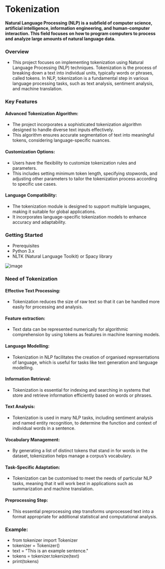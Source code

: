 # Tokenization

**Natural Language Processing (NLP) is a subfield of computer science, artificial intelligence, information engineering, and human-computer interaction. This field focuses on how to program computers to process and analyze large amounts of natural language data.**

### Overview
- This project focuses on implementing tokenization using Natural Language Processing (NLP) techniques. Tokenization is the process of breaking down a text into individual units, typically words or phrases, called tokens. In NLP, tokenization is a fundamental step in various language processing tasks, such as text analysis, sentiment analysis, and machine translation.

### Key Features
#### Advanced Tokenization Algorithm:
- The project incorporates a sophisticated tokenization algorithm designed to handle diverse text inputs effectively.
- This algorithm ensures accurate segmentation of text into meaningful tokens, considering language-specific nuances.

#### Customization Options: 
- Users have the flexibility to customize tokenization rules and parameters.
- This includes setting minimum token length, specifying stopwords, and adjusting other parameters to tailor the tokenization process according to specific use cases.

#### Language Compatibility: 
- The tokenization module is designed to support multiple languages, making it suitable for global applications.
- It incorporates language-specific tokenization models to enhance accuracy and adaptability.
### Getting Started
- Prerequisites
- Python 3.x
- NLTK (Natural Language Toolkit) or Spacy library

![image](https://github.com/Yuvaramesh/NLP-Programs/assets/122080340/5dd0a775-137d-4204-b842-5a05b5cc1766)



### Need of Tokenization

#### Effective Text Processing: 
- Tokenization reduces the size of raw text so that it can be handled more easily for processing and analysis.
#### Feature extraction:
- Text data can be represented numerically for algorithmic comprehension by using tokens as features in machine learning models.
#### Language Modelling: 
- Tokenization in NLP facilitates the creation of organised representations of language, which is useful for tasks like text generation and language modelling.
#### Information Retrieval: 
- Tokenization is essential for indexing and searching in systems that store and retrieve information efficiently based on words or phrases.
#### Text Analysis:
- Tokenization is used in many NLP tasks, including sentiment analysis and named entity recognition, to determine the function and context of individual words in a sentence.
#### Vocabulary Management: 
- By generating a list of distinct tokens that stand in for words in the dataset, tokenization helps manage a corpus’s vocabulary.
#### Task-Specific Adaptation:
- Tokenization can be customised to meet the needs of particular NLP tasks, meaning that it will work best in applications such as summarization and machine translation.
#### Preprocessing Step: 
- This essential preprocessing step transforms unprocessed text into a format appropriate for additional statistical and computational analysis.

### Example:

- from tokenizer import Tokenizer
- tokenizer = Tokenizer()
- text = "This is an example sentence."
- tokens = tokenizer.tokenize(text)
- print(tokens)


